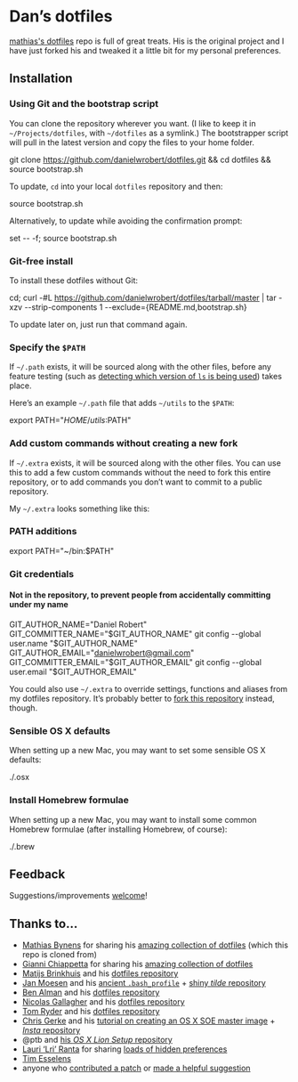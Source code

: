 # Dan’s dotfiles

[mathias's dotfiles](https://github.com/mathiasbynens/dotfiles/) repo is full of great treats. His is the original project and I have just forked his and tweaked it a little bit for my personal preferences.

## Installation

### Using Git and the bootstrap script

You can clone the repository wherever you want. (I like to keep it in `~/Projects/dotfiles`, with `~/dotfiles` as a symlink.) The bootstrapper script will pull in the latest version and copy the files to your home folder.

git clone https://github.com/danielwrobert/dotfiles.git && cd dotfiles && source bootstrap.sh

To update, `cd` into your local `dotfiles` repository and then:

source bootstrap.sh

Alternatively, to update while avoiding the confirmation prompt:

set -- -f; source bootstrap.sh

### Git-free install

To install these dotfiles without Git:

cd; curl -#L https://github.com/danielwrobert/dotfiles/tarball/master | tar -xzv --strip-components 1 --exclude={README.md,bootstrap.sh}

To update later on, just run that command again.

### Specify the `$PATH`

If `~/.path` exists, it will be sourced along with the other files, before any feature testing (such as [detecting which version of `ls` is being used](https://github.com/mathiasbynens/dotfiles/blob/aff769fd75225d8f2e481185a71d5e05b76002dc/.aliases#L21-26)) takes place.

Here’s an example `~/.path` file that adds `~/utils` to the `$PATH`:

export PATH="$HOME/utils:$PATH"

### Add custom commands without creating a new fork

If `~/.extra` exists, it will be sourced along with the other files. You can use this to add a few custom commands without the need to fork this entire repository, or to add commands you don’t want to commit to a public repository.

My `~/.extra` looks something like this:

### PATH additions
export PATH="~/bin:$PATH"

### Git credentials
#### Not in the repository, to prevent people from accidentally committing under my name
GIT_AUTHOR_NAME="Daniel Robert"
GIT_COMMITTER_NAME="$GIT_AUTHOR_NAME"
git config --global user.name "$GIT_AUTHOR_NAME"
GIT_AUTHOR_EMAIL="danielwrobert@gmail.com"
GIT_COMMITTER_EMAIL="$GIT_AUTHOR_EMAIL"
git config --global user.email "$GIT_AUTHOR_EMAIL"

You could also use `~/.extra` to override settings, functions and aliases from my dotfiles repository. It’s probably better to [fork this repository](https://github.com/mathiasbynens/dotfiles/fork_select) instead, though.

### Sensible OS X defaults

When setting up a new Mac, you may want to set some sensible OS X defaults:

./.osx

### Install Homebrew formulae

When setting up a new Mac, you may want to install some common Homebrew formulae (after installing Homebrew, of course):

./.brew

## Feedback

Suggestions/improvements
[welcome](https://github.com/danielwrobert/dotfiles/issues)!

## Thanks to…

* [Mathias Bynens](http://mathiasbynens.be/) for sharing his [amazing collection of dotfiles](https://github.com/mathiasbynens/dotfiles.git) (which this repo is cloned from)
* [Gianni Chiappetta](http://gf3.ca/) for sharing his [amazing collection of dotfiles](https://github.com/gf3/dotfiles)
* [Matijs Brinkhuis](http://hotfusion.nl/) and his [dotfiles repository](https://github.com/matijs/dotfiles)
* [Jan Moesen](http://jan.moesen.nu/) and his [ancient `.bash_profile`](https://gist.github.com/1156154) + [shiny _tilde_ repository](https://github.com/janmoesen/tilde)
* [Ben Alman](http://benalman.com/) and his [dotfiles repository](https://github.com/cowboy/dotfiles)
* [Nicolas Gallagher](http://nicolasgallagher.com/) and his [dotfiles repository](https://github.com/necolas/dotfiles)
* [Tom Ryder](http://blog.sanctum.geek.nz/) and his [dotfiles repository](https://github.com/tejr/dotfiles)
* [Chris Gerke](http://www.randomsquared.com/) and his [tutorial on creating an OS X SOE master image](http://chris-gerke.blogspot.com/2012/04/mac-osx-soe-master-image-day-7.html) + [_Insta_ repository](https://github.com/cgerke/Insta)
* @ptb and [his _OS X Lion Setup_ repository](https://github.com/ptb/Mac-OS-X-Lion-Setup)
* [Lauri ‘Lri’ Ranta](http://lri.me/) for sharing [loads of hidden preferences](http://lri.me/osx.html#hidden-preferences)
* [Tim Esselens](http://devel.datif.be/)
* anyone who [contributed a patch](https://github.com/mathiasbynens/dotfiles/contributors) or [made a helpful suggestion](https://github.com/mathiasbynens/dotfiles/issues)
